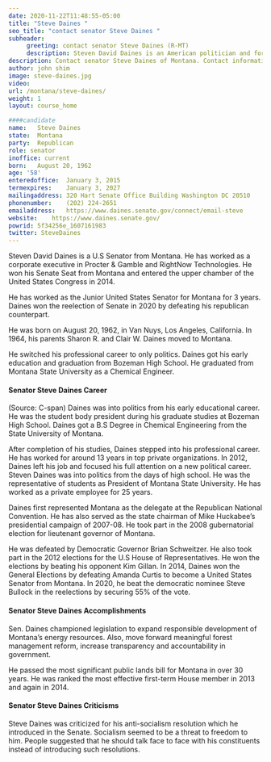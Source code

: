 ```yaml
---
date: 2020-11-22T11:48:55-05:00
title: "Steve Daines "
seo_title: "contact senator Steve Daines "
subheader:
     greeting: contact senator Steve Daines (R-MT) 
     description: Steven David Daines is an American politician and former corporate executive serving as the junior United States Senator for Montana since 2015. A Republican, he served as the U.S. Representative for Montana's at-large congressional district from 2013 to 2015.
description: Contact senator Steve Daines of Montana. Contact information for Steve Daines includes email address, phone number, and mailing address.
author: john shim
image: steve-daines.jpg
video:
url: /montana/steve-daines/
weight: 1
layout: course_home

####candidate
name:	Steve Daines
state:	Montana
party:	Republican
role: senator
inoffice: current
born:	August 20, 1962
age: '58'
enteredoffice:	January 3, 2015
termexpires:	January 3, 2027
mailingaddress:	320 Hart Senate Office Building Washington DC 20510
phonenumber:	(202) 224-2651
emailaddress:	https://www.daines.senate.gov/connect/email-steve
website:	https://www.daines.senate.gov/
powrid: 5f34256e_1607161983
twitter: SteveDaines
---
```

Steven David Daines is a U.S Senator from Montana. He has worked as a corporate executive in Procter & Gamble and RightNow Technologies. He won his Senate Seat from Montana and entered the upper chamber of the United States Congress in 2014.

He has worked as the Junior United States Senator for Montana for 3 years. Daines won the reelection of Senate in 2020 by defeating his republican counterpart.

He was born on August 20, 1962, in Van Nuys, Los Angeles, California. In 1964, his parents Sharon R. and Clair W. Daines moved to Montana.

He switched his professional career to only politics. Daines got his early education and graduation from Bozeman High School. He graduated from Montana State University as a Chemical Engineer.

####  Senator Steve Daines Career

(Source: C-span)
Daines was into politics from his early educational career. He was the student body president during his graduate studies at Bozeman High School. Daines got a B.S Degree in Chemical Engineering from the State University of Montana.

After completion of his studies, Daines stepped into his professional career. He has worked for around 13 years in top private organizations. In 2012, Daines left his job and focused his full attention on a new political career.
Steven Daines was into politics from the days of high school. He was the representative of students as President of Montana State University. He has worked as a private employee for 25 years.

Daines first represented Montana as the delegate at the Republican National Convention. He has also served as the state chairman of Mike Huckabee’s presidential campaign of 2007-08. He took part in the 2008 gubernatorial election for lieutenant governor of Montana.

He was defeated by Democratic Governor Brian Schweitzer. He also took part in the 2012 elections for the U.S House of Representatives. He won the elections by beating his opponent Kim Gillan.
In 2014, Daines won the General Elections by defeating Amanda Curtis to become a United States Senator from Montana. In 2020, he beat the democratic nominee Steve Bullock in the reelections by securing 55% of the vote.

####  Senator Steve Daines Accomplishments
Sen. Daines championed legislation to expand responsible development of Montana’s energy resources. Also, move forward meaningful forest management reform, increase transparency and accountability in government.

He passed the most significant public lands bill for Montana in over 30 years. He was ranked the most effective first-term House member in 2013 and again in 2014.

#### Senator Steve Daines Criticisms

Steve Daines was criticized for his anti-socialism resolution which he introduced in the Senate. Socialism seemed to be a threat to freedom to him. People suggested that he should talk face to face with his constituents instead of introducing such resolutions.



